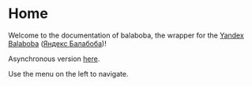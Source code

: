 # Home

Welcome to the documentation of balaboba, the wrapper for the [Yandex Balaboba](https://yandex.com/lab/yalm-en) ([Яндекс Балабоба](https://yandex.ru/lab/yalm))!

Asynchronous version [here](https://github.com/monosans/aiobalaboba).

Use the menu on the left to navigate.
